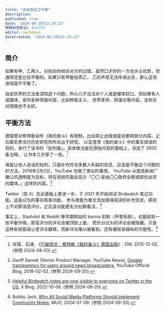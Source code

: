 ```yaml
---
title: "自由表达之平衡"
description:
published: true
date: "2024-09-20T22:29:22"
特殊标签标记: #无标签
editor: markdown
dateCreated: "2024-09-20T22:29:22"
---
```


## 简介

如果有甲、乙两人，分别向你倾诉对方的过错，虽然口才好的一方也许占优势，但通常还是比较平衡的。如果只有甲能指责乙，
乙的声音无法传递出去，那么这场游戏就不平衡了。

自由世界的立法者深知这个问题，所以几乎没法对个人或是媒体封口。但如果有人或媒体，宣传各种弯路内容，比如种族主义、
世界革命、阴谋论等内容，没有应对措施也不太好。

## 平衡方法

德国曾对希特勒自传《我的奋斗》有限制，比如禁止出版或是会删除部分内容。之后慕尼黑当代历史研究所所长出于研究，
以及澄清《我的奋斗》中的事实错误的目的，发行了该书的「批判版」。具体做法是在原始内容的基础上，添加了 3500 条注释，
让书本几乎厚了一倍。[^88329]

[^88329]: 任琛、石涛, 《[打破禁忌：希特勒《我的奋斗》德国出版](https://web.archive.org/web/20220825234759/https://www.dw.com/zh/打破禁忌希特勒我的奋斗德国出版/a-18888329)》, DW, 2015-12-02. (参照 2024-09-20).

保留让他人说话的权利，只是补充符合多数人利益的信息，应该是平衡这个问题的好方法。2018年2月2日，YouTube 也做了类似的事情。
YouTube 以提高新闻广播公司透明度为目标，将在视频页面会显示「〇〇 是由〇〇政府全额或部份出资的媒体。」这样的内容。[^62640]

[^62640]: Geoff Samek (Senior Product Manager, YouTube News), [Greater transparency for users around news broadcasters](https://web.archive.org/web/20240805062640/https://blog.youtube/news-and-events/greater-transparency-for-users-around/), YouTube Official Blog, 2018-02-02. (参照 2024-09-20).

Twitter（现 X）在此基础上更进一步，于 2021 年开始测试 Birdwatch 笔记功能。这是众包的事实核查功能，
参与者能为推文添加值得阅读的补充信息，原则上不对原消息评价。之后该功能更名为社群备注。[^60325]

[^60325]: [Helpful Birdwatch notes are now visible to everyone on Twitter in the US](https://web.archive.org/web/20240520160325/https://blog.x.com/en_us/topics/product/2022/helpful-birdwatch-notes-now-visible-everyone-twitter-us), X Blog, 2022-10-06. (参照 2024-09-20).

事实上，Slashdot 和 Reddit 等早期网站的 karma 机制（声誉系统），也能起到一些平衡作用。即高评分的评论会被顶到上面，
而负分过头的评论会被隐藏。只是这种系统容易让老评论霸榜，而新评论难以被看到。还有被轻易操纵的可能性。[^52939]

[^52939]: Bobby Jack, [Why All Social Media Platforms Should Implement Community Notes](https://web.archive.org/web/20240909152939/https://www.makeuseof.com/community-notes-why-social-media-platforms-should-implement/), MUO, 2024-07-09. (参照 2024-09-20).
